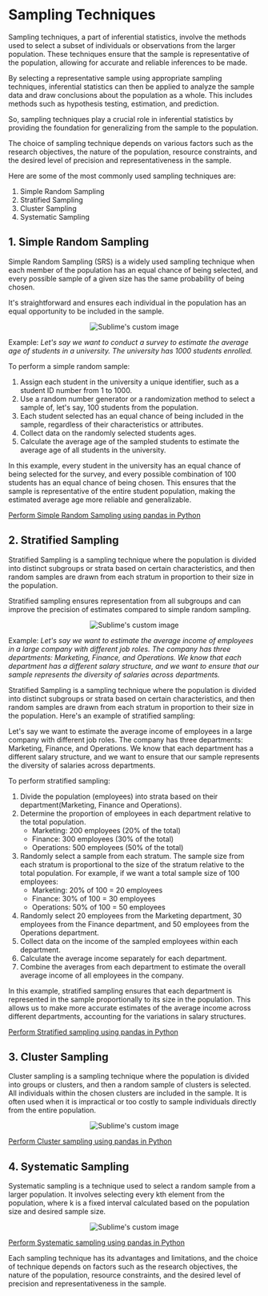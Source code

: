 # Sampling Techniques

Sampling techniques, a part of inferential statistics, involve the methods used to select a subset of individuals or observations from the larger population. These techniques ensure that the sample is representative of the population, allowing for accurate and reliable inferences to be made.

By selecting a representative sample using appropriate sampling techniques, inferential statistics can then be applied to analyze the sample data and draw conclusions about the population as a whole. This includes methods such as hypothesis testing, estimation, and prediction.

So, sampling techniques play a crucial role in inferential statistics by providing the foundation for generalizing from the sample to the population.

The choice of sampling technique depends on various factors such as the research objectives, the nature of the population, resource constraints, and the desired level of precision and representativeness in the sample.

Here are some of the most commonly  used sampling techniques are:
1. Simple Random Sampling
2. Stratified Sampling
3. Cluster Sampling
4. Systematic Sampling

## 1. Simple Random Sampling
Simple Random Sampling (SRS) is a widely used sampling technique when each member of the population has an equal chance of being selected, and every possible sample of a given size has the same probability of being chosen. 

It's straightforward and ensures each individual in the population has an equal opportunity to be included in the sample.

<p align="center">
  <img src="https://github.com/sateeshfrnd/Statistics/assets/8160366/ca640db7-8ed7-46a9-8d08-ad4c9039efcb?raw=true" alt="Sublime's custom image"/>
</p>

Example:
*Let's say we want to conduct a survey to estimate the average age of students in a university. The university has 1000 students enrolled.*

To perform a simple random sample:
1. Assign each student in the university a unique identifier, such as a student ID number from 1 to 1000.
2. Use a random number generator or a randomization method to select a sample of, let's say, 100 students from the population.
3. Each student selected has an equal chance of being included in the sample, regardless of their characteristics or attributes.
4. Collect data on the randomly selected students ages.
5. Calculate the average age of the sampled students to estimate the average age of all students in the university.

In this example, every student in the university has an equal chance of being selected for the survey, and every possible combination of 100 students has an equal chance of being chosen. This ensures that the sample is representative of the entire student population, making the estimated average age more reliable and generalizable.

[Perform Simple Random Sampling using pandas in Python](https://github.com/sateeshfrnd/Statistics/blob/master/notebooks/Simple%20Random%20Sampling.ipynb)

## 2. Stratified Sampling
Stratified Sampling is a sampling technique where the population is divided into distinct subgroups or strata based on certain characteristics, and then random samples are drawn from each stratum in proportion to their size in the population. 

Stratified sampling ensures representation from all subgroups and can improve the precision of estimates compared to simple random sampling.

<p align="center">
  <img src="https://upload.wikimedia.org/wikipedia/commons/f/fa/Stratified_sampling.PNG?raw=true" alt="Sublime's custom image"/>
</p>

Example:
*Let's say we want to estimate the average income of employees in a large company with different job roles. The company has three departments: Marketing, Finance, and Operations. We know that each department has a different salary structure, and we want to ensure that our sample represents the diversity of salaries across departments.*

Stratified Sampling is a sampling technique where the population is divided into distinct subgroups or strata based on certain characteristics, and then random samples are drawn from each stratum in proportion to their size in the population. Here's an example of stratified sampling:

Let's say we want to estimate the average income of employees in a large company with different job roles. The company has three departments: Marketing, Finance, and Operations. We know that each department has a different salary structure, and we want to ensure that our sample represents the diversity of salaries across departments.

To perform stratified sampling:

1. Divide the population (employees) into strata based on their department(Marketing, Finance and Operations).
2. Determine the proportion of employees in each department relative to the total population. 
   - Marketing: 200 employees (20% of the total)
   - Finance: 300 employees (30% of the total)
   - Operations: 500 employees (50% of the total)
3. Randomly select a sample from each stratum. The sample size from each stratum is proportional to the size of the stratum relative to the total population. For example, if we want a total sample size of 100 employees:
   - Marketing: 20% of 100 = 20 employees
   - Finance: 30% of 100 = 30 employees
   - Operations: 50% of 100 = 50 employees
4. Randomly select 20 employees from the Marketing department, 30 employees from the Finance department, and 50 employees from the Operations department.
5. Collect data on the income of the sampled employees within each department.
6. Calculate the average income separately for each department.
7. Combine the averages from each department to estimate the overall average income of all employees in the company.

In this example, stratified sampling ensures that each department is represented in the sample proportionally to its size in the population. This allows us to make more accurate estimates of the average income across different departments, accounting for the variations in salary structures.

[Perform Stratified sampling using pandas in Python](https://github.com/sateeshfrnd/Statistics/blob/master/notebooks/Stratified%20Sampling.ipynb)

## 3. Cluster Sampling
Cluster sampling is a sampling technique where the population is divided into groups or clusters, and then a random sample of clusters is selected. All individuals within the chosen clusters are included in the sample. It is often used when it is impractical or too costly to sample individuals directly from the entire population.

<p align="center">
  <img src="https://upload.wikimedia.org/wikipedia/commons/6/60/Cluster_sampling.PNG?raw=true" alt="Sublime's custom image"/>
</p>

[Perform Cluster sampling using pandas in Python](https://github.com/sateeshfrnd/Statistics/blob/master/notebooks/Cluster%20Sampling.ipynb)

## 4. Systematic Sampling
Systematic sampling is a technique used to select a random sample from a larger population. It involves selecting every kth element from the population, where k is a fixed interval calculated based on the population size and desired sample size.

<p align="center">
  <img src="https://upload.wikimedia.org/wikipedia/commons/c/c4/Systematic_sampling.PNG?raw=true" alt="Sublime's custom image"/>
</p>

[Perform Systematic sampling using pandas in Python](https://github.com/sateeshfrnd/Statistics/blob/master/notebooks/Systematic%20Sampling.ipynb)

Each sampling technique has its advantages and limitations, and the choice of technique depends on factors such as the research objectives, the nature of the population, resource constraints, and the desired level of precision and representativeness in the sample.
